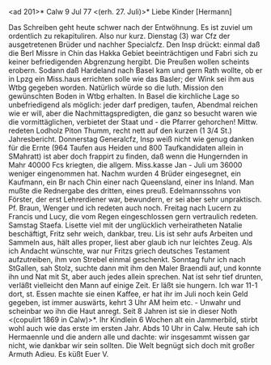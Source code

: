 <ad 201>* Calw 9 Jul 77
 <(erh. 27. Juli)>*
Liebe Kinder [Hermann]

Das Schreiben geht heute schwer nach der Entwöhnung. Es ist zuviel um ordentlich zu rekapituliren. Also nur kurz. Dienstag (3) war Cfz der ausgetretenen Brüder und nachher Specialcfz. Den Insp drückt: einmal daß die Berl Missre in Chin das Hakka Gebiet beeinträchtigen und Fabri sich zu keiner befriedigenden Abgrenzung hergibt. Die Preußen wollen scheints erobern. Sodann daß Hardeland nach Basel kam und gern Rath wollte, ob er in Lpzg ein Miss.haus errichten solle wie das Basler; der Wink sei ihm aus Wtbg gegeben worden. Natürlich würde so die luth. Mission den gewünschten Boden in Wtbg erhalten. In Basel die kirchliche Lage so unbefriedigend als möglich: jeder darf predigen, taufen, Abendmal reichen wie er will, aber die Nachmittagspredigten, die ganz so besucht waren wie die vormittäglichen, verbietet der Staat und - die Pfarrer gehorchen! Mittw. redeten Lodholz Piton Thumm, recht nett auf den kurzen (1 3/4 St.) Jahresbericht. Donnerstag Generalcfz, Insp weiß nicht wie genug danken für die Ernte (964 Taufen aus Heiden und 800 Taufkandidaten allein in SMahratt) ist aber doch frappirt zu finden, daß wenn die Hungernden in Mahr 40000 Fcs kriegten, die allgem. Miss.kasse Jan - Juli um 36000 weniger eingenommen hat. Nachm wurden 4 Brüder eingesegnet, ein Kaufmann, ein Br nach Chin einer nach Queensland, einer ins Inland. Man mußte die Rednergabe des dritten, eines preuß. Edelmannssohns von Förster, der erst Lehrerdiener war, bewundern, er sei aber sehr unpraktisch. Pf. Braun, Wenger und ich redeten auch noch. Freitag nach Lucern zu Francis und Lucy, die vom Regen eingeschlossen gern vertraulich redeten. Samstag Staefa. Lisette viel mit der unglücklich verheiratheten Natalie beschäftigt, Fritz sehr weich, dankbar, treu. Lis ist sehr aufs Arbeiten und Sammeln aus, hält alles proper, liest aber glaub ich nur leichtes Zeug. Als ich Andacht wünschte, war nur Fritzs griech deutsches Testament aufzutreiben, ihm von Strebel einmal geschenkt. Sonntag fuhr ich nach StGallen, sah Stolz, suchte dann mit ihm den Maler Braendli auf, und konnte ihn und Nat mit St, aber auch jedes allein sprechen. Nat ist sehr tief drunten, verläßt vielleicht den Mann auf einige Zeit. Er läßt sie hungern. Ich war 11-1 dort, st. Essen machte sie einen Kaffee, er hat ihr im Juli noch kein Geld gegeben, ist immer auswärts, kehrt 3 Uhr AM heim etc. - Unwahr und scheinbar wo ihn die Haut anregt. Seit 8 Jahren ist sie in dieser Noth <(copulirt 1869 in Calw)>*. Ihr Kindlein 6 Wochen alt ein Jammerbild, stirbt wohl auch wie das erste im ersten Jahr. Abds 10 Uhr in Calw. Heute sah ich Hermaennle und die andern alle und dachte: wir insgesammt wissen gar nicht, wie dankbar wir sein sollten. Die Welt begnügt sich doch mit großer Armuth  Adieu. Es küßt Euer V.

